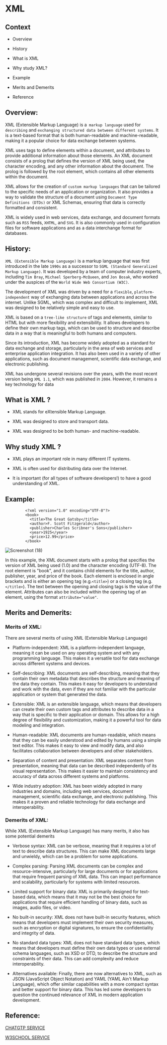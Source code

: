 # XML

## Context

  - Overview

  - History

  - What is XML

  - Why study XML?

  - Example

  - Merits and Demerits
  
  - Reference


## Overview:

XML (Extensible Markup Language) is a` markup language` used for `describing` and `exchanging structured data between different systems`. It is a text-based format that is both human-readable and machine-readable, making it a popular choice for data exchange between systems.

XML uses tags to define elements within a document, and attributes to provide additional information about those elements. An XML document consists of a prolog that defines the version of XML being used, the character encoding, and any other information about the document. The prolog is followed by the root element, which contains all other elements within the document.

XML allows for the creation of `custom markup languages` that can be tailored to the specific needs of an application or organization. It also provides a way to validate the structure of a document using `Document Type Definitions (DTDs)` or XML Schemas, ensuring that data is correctly formatted and consistent.

XML is widely used in web services, data exchange, and document formats such as `RSS` feeds, `XHTML`, and `SVG`. It is also commonly used in configuration files for software applications and as a data interchange format for databases.


## History:

`XML (Extensible Markup Language)` is a markup language that was first introduced in the late `1990s` as a successor to `SGML (Standard Generalized Markup Language)`. It was developed by a team of computer industry experts, including `Tim Bray`, `Michael Sperberg-McQueen`, and `Jon Bosak`, who worked under the auspices of the `World Wide Web Consortium (W3C)`.

The development of XML was driven by a need for a `flexible`, `platform-independent` way of exchanging data between applications and across the internet. Unlike SGML, which was complex and difficult to implement, XML was designed to be relatively simple and easy to use.

XML is based on a `tree-like structure` of tags and elements, similar to HTML but with more flexibility and extensibility. It allows developers to define their own markup tags, which can be used to structure and describe data in a way that is meaningful to both humans and computers.

Since its introduction, XML has become widely adopted as a standard for data exchange and storage, particularly in the area of web services and enterprise application integration. It has also been used in a variety of other applications, such as document management, scientific data exchange, and electronic publishing.

XML has undergone several revisions over the years, with the most recent version being `XML 1.1`, which was published in `2004`. However, it remains a key technology for data 


## What is XML ?

- XML stands for eXtensible Markup Language.

- XML was designed to store and transport data.

- XML was designed to be both human- and machine-readable.


## Why study XML ?

- XML plays an important role in many different IT systems.

- XML is often used for distributing data over the Internet.

- It is important (for all types of software developers!) to have a good understanding of XML.


## Example:

             <?xml version="1.0" encoding="UTF-8"?>
             <book>
               <title>The Great Gatsby</title>
               <author>F. Scott Fitzgerald</author>
               <publisher>Charles Scribner's Sons</publisher>
               <year>1925</year>
               <price>12.99</price>
             </book>


![Screenshot (18)](https://github.com/GaneshPelluru/Begineers/assets/129501298/b3811c24-3dda-4295-9f06-b750d33f052c)

In this example, the XML document starts with a prolog that specifies the version of XML being used (1.0) and the character encoding (UTF-8). The root element is "book", and it contains child elements for the title, author, publisher, year, and price of the book. Each element is enclosed in angle brackets and is either an opening tag (e.g.`<title>`) or a closing tag (e.g.`</title>`). The text between the opening and closing tags is the value of the element. Attributes can also be included within the opening tag of an element, using the format `attribute="value"`.


## Merits and Demerits:

### Merits of XML:

There are several merits of using XML (Extensible Markup Language)

- Platform-independent: XML is a platform-independent language, meaning it can be used on any operating system and with any programming language. This makes it a versatile tool for data exchange across different systems and devices.

- Self-describing: XML documents are self-describing, meaning that they contain their own metadata that describes the structure and meaning of the data they contain. This makes it easy for developers to understand and work with the data, even if they are not familiar with the particular application or system that generated the data.

- Extensible: XML is an extensible language, which means that developers can create their own custom tags and attributes to describe data in a way that is specific to their application or domain. This allows for a high degree of flexibility and customization, making it a powerful tool for data modeling and integration.

- Human-readable: XML documents are human-readable, which means that they can be easily understood and edited by humans using a simple text editor. This makes it easy to view and modify data, and also facilitates collaboration between developers and other stakeholders.

- Separation of content and presentation: XML separates content from presentation, meaning that data can be described independently of its visual representation. This makes it easier to maintain consistency and accuracy of data across different systems and platforms.

- Wide industry adoption: XML has been widely adopted in many industries and domains, including web services, document management, scientific data exchange, and electronic publishing. This makes it a proven and reliable technology for data exchange and interoperability.

### Demerits of XML:

While XML (Extensible Markup Language) has many merits, it also has some potential demerits

- Verbose syntax: XML can be verbose, meaning that it requires a lot of text to describe data structures. This can make XML documents large and unwieldy, which can be a problem for some applications.

- Complex parsing: Parsing XML documents can be complex and resource-intensive, particularly for large documents or for applications that require frequent parsing of XML data. This can impact performance and scalability, particularly for systems with limited resources.

- Limited support for binary data: XML is primarily designed for text-based data, which means that it may not be the best choice for applications that require efficient handling of binary data, such as images, audio files, or video.

- No built-in security: XML does not have built-in security features, which means that developers must implement their own security measures, such as encryption or digital signatures, to ensure the confidentiality and integrity of data.

- No standard data types: XML does not have standard data types, which means that developers must define their own data types or use external schema languages, such as XSD or DTD, to describe the structure and constraints of their data. This can add complexity and reduce interoperability.

- Alternatives available: Finally, there are now alternatives to XML, such as JSON (JavaScript Object Notation) and YAML (YAML Ain't Markup Language), which offer similar capabilities with a more compact syntax and better support for binary data. This has led some developers to question the continued relevance of XML in modern application development.



## Reference:

[ CHATGTP SERVICE ](https://chat.openai.com/chat)

[ W3SCHOOL SERVICE ](https://www.w3schools.com)



